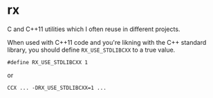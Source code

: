 # rx

C and C++11 utilities which I often reuse in different projects.

When used with C++11 code and you're likning with the C++ standard library, you should define `RX_USE_STDLIBCXX` to a true value.

    #define RX_USE_STDLIBCXX 1
or

    CCX ... -DRX_USE_STDLIBCXX=1 ...
